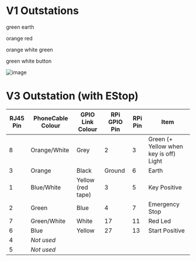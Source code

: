 # V1 Outstations

green earth

orange red

orange white green

green white button


![image](https://user-images.githubusercontent.com/8408967/40017448-57fdc36c-57b1-11e8-885c-ac5ecb88f9b3.png)

# V3 Outstation (with EStop)

| RJ45 Pin | PhoneCable Colour | GPIO Link Colour | RPi GPIO Pin | RPi Pin | Item |
| --- | --- | --- | --- | --- | --- |
| 8 | Orange/White | Grey | 2 | 3 | Green (+ Yellow when key is off) Light |
| 3 | Orange | Black | Ground | 6 | Earth |
| 1 | Blue/White | Yellow (red tape) | 3 | 5 | Key Positive |
| 2 | Green | Blue | 4 | 7 | Emergency Stop |
| 7 | Green/White | White | 17 | 11 | Red Led |
| 6 | Blue | Yellow | 27 | 13 | Start Positive |
| 4 | *Not used* |
| 5 | *Not used* |
